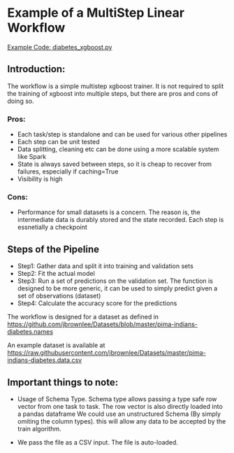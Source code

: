 # Example of a MultiStep Linear Workflow

[Example Code: diabetes_xgboost.py](diabetes_xgboost.py)


## Introduction:
The workflow is a simple multistep xgboost  trainer. It is not required to split the training of xgboost into multiple steps, but there are pros and cons of doing so.

### Pros:
 - Each task/step is standalone and can be used for various other pipelines
 - Each step can be unit tested
 - Data splitting, cleaning etc can be done using a more scalable system like Spark
 - State is always saved between steps, so it is cheap to recover from failures, especially if caching=True
 - Visibility is high

### Cons:
 - Performance for small datasets is a concern. The reason is, the intermediate data is durably stored and the state recorded. Each step is essnetially a checkpoint

## Steps of the Pipeline
 - Step1: Gather data and split it into training and validation sets
 - Step2: Fit the actual model
 - Step3: Run a set of predictions on the validation set. The function is designed to be more generic, it can be used to simply predict given a set of observations (dataset)
 - Step4: Calculate the accuracy score for the predictions

The workflow is designed for a dataset as defined in 
https://github.com/jbrownlee/Datasets/blob/master/pima-indians-diabetes.names

An example dataset is available at
https://raw.githubusercontent.com/jbrownlee/Datasets/master/pima-indians-diabetes.data.csv

## Important things to note:
- Usage of Schema Type. Schema type allows passing a type safe row vector from one task to task. The row vector is also directly loaded into a pandas dataframe
  We could use an unstructured Schema (By simply omiting the column types). this will allow any data to be accepted by the train algorithm.

- We pass the file as a CSV input. The file is auto-loaded.


